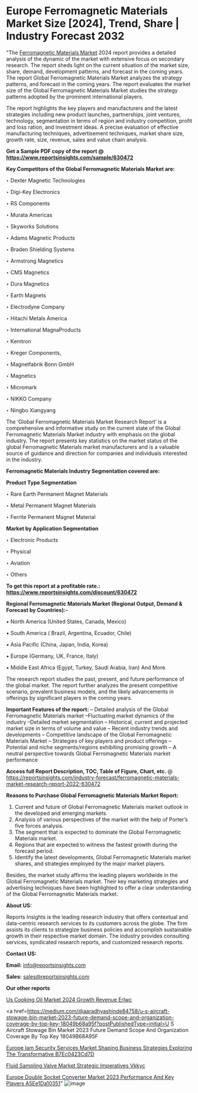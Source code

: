 # Europe Ferromagnetic Materials Market Size [2024], Trend, Share | Industry Forecast 2032

 "The <a href=https://www.reportsinsights.com/sample/630472>Ferromagnetic Materials Market</a> 2024 report provides a detailed analysis of the dynamic of the market with extensive focus on secondary research. The report sheds light on the current situation of the market size, share, demand, development patterns, and forecast in the coming years. The report Global Ferromagnetic Materials Market analyzes the strategy patterns, and forecast in the coming years. The report evaluates the market size of the Global Ferromagnetic Materials Market studies the strategy patterns adopted by the prominent international players.

The report highlights the key players and manufacturers and the latest strategies including new product launches, partnerships, joint ventures, technology, segmentation in terms of region and industry competition, profit and loss ration, and investment ideas. A precise evaluation of effective manufacturing techniques, advertisement techniques, market share size, growth rate, size, revenue, sales and value chain analysis.

<strong>Get a Sample PDF copy of the report @ <a href=https://www.reportsinsights.com/sample/630472 style=color:#0000ff;>https://www.reportsinsights.com/sample/630472</a></strong>

<strong>Key Competitors of the Global Ferromagnetic Materials Market are:</strong>

‣ Dexter Magnetic Technologies

‣ Digi-Key Electronics

‣ RS Components

‣ Murata Americas

‣ Skyworks Solutions

‣ Adams Magnetic Products

‣ Braden Shielding Systems

‣ Armstrong Magnetics

‣ CMS Magnetics

‣ Dura Magnetics

‣ Earth Magnets

‣ Electrodyne Company

‣ Hitachi Metals America

‣ International MagnaProducts

‣ Kemtron

‣ Kreger Components,

‣ Magnetfabrik Bonn GmbH

‣ Magnetics

‣ Micromark

‣ NIKKO Company

‣ Ningbo Xiangyang

The ‘Global Ferromagnetic Materials Market Research Report’ is a comprehensive and informative study on the current state of the Global Ferromagnetic Materials Market industry with emphasis on the global industry. The report presents key statistics on the market status of the global Ferromagnetic Materials market manufacturers and is a valuable source of guidance and direction for companies and individuals interested in the industry.

<strong>Ferromagnetic Materials Industry Segmentation covered are:</strong>

<strong>Product Type Segmentation</strong>

‣    Rare Earth Permanent Magnet Materials

‣ Metal Permanent Magnet Materials

‣ Ferrite Permanent Magnet Material

<strong>Market by Application Segmentation</strong>

‣   Electronic Products

‣ Physical

‣ Aviation

‣ Others

<strong>To get this report at a profitable rate.: <a href=https://www.reportsinsights.com/discount/630472 style=color:#0000ff;>https://www.reportsinsights.com/discount/630472</a></strong>

<strong>Regional Ferromagnetic Materials Market (Regional Output, Demand &amp; Forecast by Countries):-</strong>

• North America (United States, Canada, Mexico)

• South America ( Brazil, Argentina, Ecuador, Chile)

• Asia Pacific (China, Japan, India, Korea)

• Europe (Germany, UK, France, Italy)

• Middle East Africa (Egypt, Turkey, Saudi Arabia, Iran) And More.

The research report studies the past, present, and future performance of the global market. The report further analyzes the present competitive scenario, prevalent business models, and the likely advancements in offerings by significant players in the coming years.

<strong>Important Features of the report:</strong>
– Detailed analysis of the Global Ferromagnetic Materials market
–Fluctuating market dynamics of the industry
–Detailed market segmentation
– Historical, current and projected market size in terms of volume and value
– Recent industry trends and developments
– Competitive landscape of the Global Ferromagnetic Materials Market
– Strategies of key players and product offerings
– Potential and niche segments/regions exhibiting promising growth
– A neutral perspective towards Global Ferromagnetic Materials market performance

<strong>Access full Report Description, TOC, Table of Figure, Chart, etc. </strong>@   <a href=https://reportsinsights.com/industry-forecast/ferromagnetic-materials-market-research-report-2022-630472 style=color:#0000ff;>https://reportsinsights.com/industry-forecast/ferromagnetic-materials-market-research-report-2022-630472</a>

<strong>Reasons to Purchase Global Ferromagnetic Materials Market Report:</strong>
1. Current and future of Global Ferromagnetic Materials market outlook in the developed and emerging markets.
2. Analysis of various perspectives of the market with the help of Porter’s five forces analysis.
3. The segment that is expected to dominate the Global Ferromagnetic Materials market.
4. Regions that are expected to witness the fastest growth during the forecast period.
5. Identify the latest developments, Global Ferromagnetic Materials market shares, and strategies employed by the major market players.

Besides, the market study affirms the leading players worldwide in the Global Ferromagnetic Materials market. Their key marketing strategies and advertising techniques have been highlighted to offer a clear understanding of the Global Ferromagnetic Materials market.

<strong><strong>About US</strong>:</strong>

Reports Insights is the leading research industry that offers contextual and data-centric research services to its customers across the globe. The firm assists its clients to strategize business policies and accomplish sustainable growth in their respective market domain. The industry provides consulting services, syndicated research reports, and customized research reports.

<strong>Contact US:</strong>

<p class=><b>Email:</b> <a href=mailto:info@reportsinsights.com>info@reportsinsights.com</a></p>
<p class=><b>Sales:</b> <a href=mailto:sales@reportsinsights.com>sales@reportsinsights.com</a></p>

<strong>Our other reports</strong>

<a href=https://www.linkedin.com/pulse/us-cooking-oil-market-2024-growth-revenue-erlwc/>Us Cooking Oil Market 2024 Growth Revenue Erlwc</a>

<a href=https://medium.com/@aaradhyashinde84758/u-s-aircraft-stowage-bin-market-2023-future-demand-scope-and-organization-coverage-by-top-key-18049b68a95f?postPublishedType=initial>U S Aircraft Stowage Bin Market 2023 Future Demand Scope And Organization Coverage By Top Key 18049B68A95F</a>

<a href=https://medium.com/@singhaakesh50/europe-iam-security-services-market-shaping-business-strategies-exploring-the-transformative-b7ec0423cd7d>Europe Iam Security Services Market Shaping Business Strategies Exploring The Transformative B7Ec0423Cd7D</a>

<a href=https://www.linkedin.com/pulse/fluid-sampling-valve-market-strategic-imperatives-vkkyc/>Fluid Sampling Valve Market Strategic Imperatives Vkkyc</a>

<a href=https://medium.com/@swatiga40/europe-double-socket-converter-market-2023-performance-and-key-players-a5ee1da10351>Europe Double Socket Converter Market 2023 Performance And Key Players A5Ee1Da10351</a>"
![image](https://github.com/daminid12/RImarketresearch/assets/158430485/89ea86fa-10d3-446a-ab5d-c0bbf939549c)
